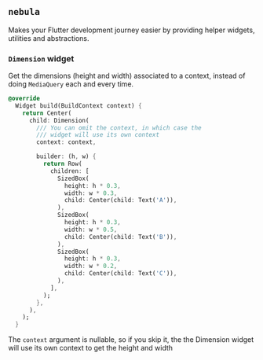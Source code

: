 ## **`nebula`**

Makes your Flutter development journey easier by providing helper widgets, utilities and abstractions.

### **`Dimension`** widget

Get the dimensions (height and width) associated to a context, instead of doing `MediaQuery` each and every time.

```dart
@override
  Widget build(BuildContext context) {
    return Center(
      child: Dimension(
        /// You can omit the context, in which case the
        /// widget will use its own context
        context: context,

        builder: (h, w) {
          return Row(
            children: [
              SizedBox(
                height: h * 0.3,
                width: w * 0.3,
                child: Center(child: Text('A')),
              ),
              SizedBox(
                height: h * 0.3,
                width: w * 0.5,
                child: Center(child: Text('B')),
              ),
              SizedBox(
                height: h * 0.3,
                width: w * 0.2,
                child: Center(child: Text('C')),
              ),
            ],
          );
        },
      ),
    );
  }
```

The `context` argument is nullable, so if you skip it, the the Dimension widget will use its own context to get the height and width